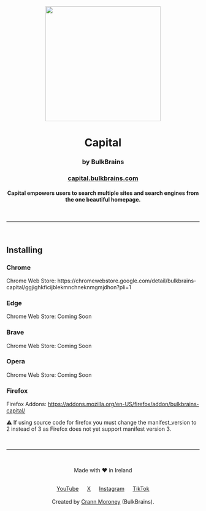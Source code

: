 <div align="center">
  <img height="300px" src="https://capital.bulkbrains.com/img/capital.svg">
  <h1>Capital</h1>
  <h3>by BulkBrains</h3>
  <h3><a href="https://capital.bulkbrains.com">capital.bulkbrains.com</a></h3>
  
  <h4>Capital empowers users to search multiple sites and search engines from the one beautiful homepage.</h4>
</div>

<br><hr><br>

<h2>Installing</h2>
<h3>Chrome</h3>
<p>Chrome Web Store: https://chromewebstore.google.com/detail/bulkbrains-capital/ggjighkficijblekmnchneknmgmjdhon?pli=1</p>

<h3>Edge</h3>
<p>Chrome Web Store: Coming Soon</p>

<h3>Brave</h3>
<p>Chrome Web Store: Coming Soon</p>

<h3>Opera</h3>
<p>Chrome Web Store: Coming Soon</p>

<h3>Firefox</h3>
<p>Firefox Addons: <a href="https://addons.mozilla.org/en-US/firefox/addon/bulkbrains-capital/">https://addons.mozilla.org/en-US/firefox/addon/bulkbrains-capital/</a></p>
<p>⚠️ If using source code for firefox you must change the manifest_version to 2 instead of 3 as Firefox does not yet support manifest version 3.</p>

<br><hr><br>

<div align="center">
  <p>Made with ❤️ in Ireland</p><br>
  <div class="socials">
      <a target="_blank" href="https://www.youtube.com/@bulkbrains">YouTube</a> &emsp; 
      <a target="_blank" href="https://twitter.com/bulkbrainscom">X</a> &emsp; 
      <a target="_blank" href="https://www.instagram.com/bulkbrainscom/">Instagram</a> &emsp; 
      <a target="_blank" href="https://www.tiktok.com/@bulkbrains">TikTok</a>
  </div><br>
  <div>Created by <a href="https://github.com/icrann">Crann Moroney</a> (BulkBrains).</div>
</div>
